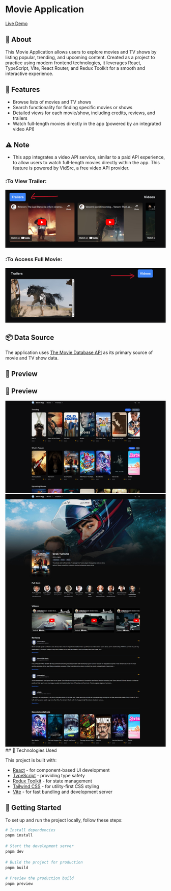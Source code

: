 # Movie Application

[Live Demo](https://cine-flicks-react-based-website.netlify.app/)

## 🎯 About

This Movie Application allows users to explore movies and TV shows by listing popular, trending, and upcoming content. Created as a project to practice using modern frontend technologies, it leverages React, TypeScript, Vite, React Router, and Redux Toolkit for a smooth and interactive experience.

## 💎 Features

- Browse lists of movies and TV shows
- Search functionality for finding specific movies or shows
- Detailed views for each movie/show, including credits, reviews, and trailers
- Watch full-length movies directly in the app (powered by an integrated video API)

## ⚠️ Note
- This app integrates a video API service, similar to a paid API experience, to allow users to watch full-length movies directly within the app. This feature is powered by VidSrc, a free video API provider.

### :To View Trailer:
<img src="https://github.com/Surendra030/react-project-1-advanced-/blob/main/public/screenshot/Trailer.png" alt="movie-list" />

### :To Access Full Movie:
<img src="https://github.com/Surendra030/react-project-1-advanced-/blob/main/public/screenshot/WatchMovie.png" alt="movie-list" />



## 📦 Data Source

The application uses [The Movie Database API](https://api.themoviedb.org) as its primary source of movie and TV show data.

## 🎨 Preview

## :art: Preview

<img src="https://github.com/Surendra030/react-project-1-advanced-/blob/main/public/screenshot/movie-list.png" alt="movie-list" />

<img src="https://github.com/Surendra030/react-project-1-advanced-/blob/main/public/screenshot/movie-detail.jpeg" alt="movie-detail" />

<br>
## 🚀 Technologies Used

This project is built with:

- [React](https://react.dev/) - for component-based UI development
- [TypeScript](https://www.typescriptlang.org/) - providing type safety
- [Redux Toolkit](https://redux-toolkit.js.org/) - for state management
- [Tailwind CSS](https://tailwindcss.com/) - for utility-first CSS styling
- [Vite](https://vitejs.dev/) - for fast bundling and development server


## 🏁 Getting Started

To set up and run the project locally, follow these steps:

```bash
# Install dependencies
pnpm install

# Start the development server
pnpm dev

# Build the project for production
pnpm build

# Preview the production build
pnpm preview

